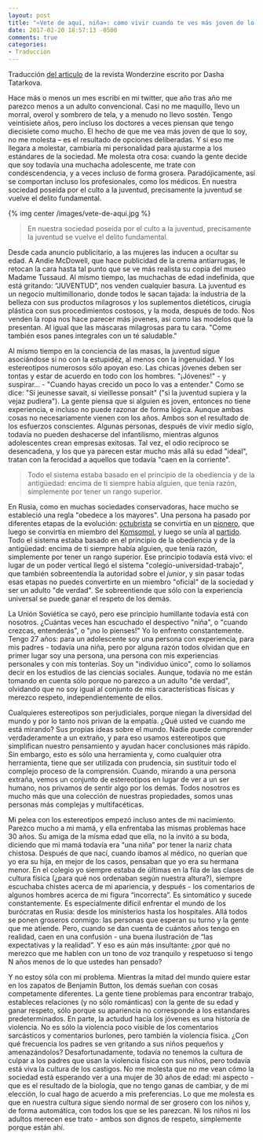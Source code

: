 ```yaml
---
layout: post
title: "«Vete de aquí, niña»: cómo vivir cuando te ves más joven de lo que eres"
date: 2017-02-20 18:57:13 -0500
comments: true
categories: 
- Traducción
---
```


Traducción [del articulo](http://www.wonderzine.com/wonderzine/life/experience/219769-forever-young) de la revista Wonderzine escrito por Dasha Tatarkova.

Hace más o menos un mes escribí en mi twitter, que año tras año me parezco menos a un adulto convencional. Casi no me maquillo, llevo un morral, overol y sombrero de tela, y a menudo no llevo sostén. Tengo veintisiete años, pero incluso los doctores a veces piensan que tengo diecisiete como mucho. El hecho de que me vea más joven de que lo soy, no me molesta – es el resultado de opciones deliberadas. Y si eso me llegara a molestar, cambiaría mi personalidad para ajustarme a los estándares de la sociedad. Me molesta otra cosa: cuando la gente decide que soy todavía una muchacha adolescente, me trate con condescendencia, y a veces incluso de forma grosera. Paradójicamente, así se comportan incluso los profesionales, como los médicos. En nuestra sociedad poseída por el culto a la juventud, precisamente la juventud se vuelve el delito fundamental.

<!-- more -->

{% img center /images/vete-de-aqui.jpg %}

> En nuestra sociedad poseída por el culto a la juventud, precisamente la juventud se vuelve el delito fundamental.

Desde cada anuncio publicitario, a las mujeres las inducen a ocultar su edad. A Andie McDowell, que hace publicidad de la crema antiarrugas, le retocan la cara hasta tal punto que se ve más realista su copia del museo Madame Tussaud. Al mismo tiempo, las muchachas de edad indefinida, que está gritando: “JUVENTUD”, nos venden cualquier basura. La juventud es un negocio multimillonario, donde todos le sacan tajada: la industria de la belleza con sus productos milagrosos y los suplementos dietéticos, cirugía plástica con sus procedimientos costosos, y la moda, después de todo. Nos venden la ropa nos hace parecer más jovenes, así como las modelos que la presentan. Al igual que las máscaras milagrosas para tu cara. "Come también esos panes integrales con un té saludable."

Al mismo tiempo en la conciencia de las masas, la juventud sigue asociándose si no con la estupidéz, al menos con la ingenuidad. Y los estereotipos numerosos sólo apoyan eso. Las chicas jóvenes deben ser tontas y estar de acuerdo en todo con los hombres. "¡Jóvenes!" - y suspirar... - "Cuando hayas crecido un poco lo vas a entender." Como se dice: "Si jeunesse savait, si vieillesse ponsait" ("si la juventud supiera y la vejaz pudiera"). La gente piensa que si alguien es joven, entonces no tiene experiencia, e incluso no puede razonar de forma lógica. Aunque ambas cosas no necesariamente vienen con los años. Ambos son el resultado de los esfuerzos conscientes. Algunas personas, después de vivir medio siglo, todavía no pueden deshacerse del infantilismo, mientras algunos adolescentes crean empresas exitosas. Tal vez, el odio recíproco se desencadena, y los que ya parecen estar mucho más allá su edad "ideal", tratan con la ferocidad a aquellos que todavía "caen en la corriente".

> Todo el sistema estaba basado en el principio de la obediencia y de la antigüedad: encima de ti siempre había alguien, que tenía razón, simplemente por tener un rango superior.

En Rusia, como en muchas sociedades conservadoras, hace mucho se estableció una regla "obedece a los mayores". Una persona ha pasado por diferentes etapas de la evolución: [octubrista](https://es.wikipedia.org/wiki/Peque%C3%B1os_de_Octubre) se convirtía en un [pionero](https://es.wikipedia.org/wiki/Movimiento_de_Pioneros), que luego se convirtía en miembro del [Komsomol](https://es.wikipedia.org/wiki/Komsomol), y luego se unía al [partido](https://es.wikipedia.org/wiki/Partido_Comunista_de_la_Uni%C3%B3n_Sovi%C3%A9tica). Todo el sistema estaba basado en el principio de la obediencia y de la antigüedad: encima de ti siempre había alguien, que tenía razón, simplemente por tener un rango superior. Ese principio todavía está vivo: el lugar de un poder vertical llegó el sistema "colegio-universidad-trabajo", que también sobreentendía la autoridad sobre el *junior*, y sin pasar todas esas etapas no puedes convertirte en un miembro "oficial" de la sociedad y ser un adulto "de verdad". Se sobreentiende que sólo con la experiencia universal se puede ganar el respeto de los demás.

La Unión Soviética se cayó, pero ese principio humillante todavía está con nosotros. ¿Cuántas veces han escuchado el despectivo "niña", o "cuando crezcas, entenderás", o "¡no lo pienses!" Yo lo enfrento constantemente. Tengo 27 años: para un adolescente soy una persona con experiencia, para mis padres - todavía una niña, pero por alguna razón todos olvidan que en primer lugar soy una persona, una persona con mis experiencias personales y con mis tonterías. Soy un "individuo único", como lo solíamos decir en los estudios de las ciencias sociales. Aunque, todavía no me están tomando en cuenta sólo porque no parezco a un adulto "de verdad", olvidando que no soy igual al conjunto de mis características físicas y merezco respeto, independientemente de ellos.

Cualquieres estereotipos son perjudiciales, porque niegan la diversidad del mundo y por lo tanto nos privan de la empatía. ¿Qué usted ve cuando me está mirando? Sus propias ideas sobre el mundo. Nadie puede comprender verdaderamente a un extraño, y para eso usamos estereotipos que simplifican nuestro pensamiento y ayudan hacer conclusiones más rápido. Sin embargo, esto es sólo una herramienta y, como cualquier otra herramienta, tiene que ser utilizada con prudencia, sin sustituir todo el complejo proceso de la comprensión. Cuando, mirando a una persona extraña, vemos un conjunto de estereotipos en lugar de ver a un ser humano, nos privamos de sentir algo por los demás. Todos nosotros es mucho más que una colección de nuestras propiedades, somos unas personas más complejas y multifacéticas.

Mi pelea con los estereotipos empezó incluso antes de mi nacimiento. Parezco mucho a mi mamá, y ella enfrentaba las mismas problemas hace 30 años. Su amiga de la misma edad que ella, no la invitó a su boda, diciendo que mi mamá todavía era “una niña” por tener la nariz chata chistosa. Después de que nací, cuando ibamos al médico, no querían que yo era su hija, en mejor de los casos, pensaban que yo era su hermana menor. En el colegio yo siempre estaba de últimas en la fila de las clases de cultura física (¿para qué nos ordenaban según nuestra altura?), siempre escuchaba chistes acerca de mi apariencia, y después - los comentarios de algunos hombres acerca de mi figura “incorrecta”. Es sintomático y sucede constantemente. Es especialmente difícil enfrentar el mundo de los burócratas en Rusia: desde los ministerios hasta los hospitales. Allá todos se ponen groseros conmigo: las personas que esperan su turno y la gente que me atiende. Pero, cuando se dan cuenta de cuántos años tengo en realidad, caen en una confusión - una buena ilustración de “las expectativas y la realidad”. Y eso es aún más insultante: ¿por qué no merezco que me hablen con un tono de voz tranquilo y respetuoso si tengo N años menos de lo que ustedes han pensado?

Y no estoy sóla con mi problema. Mientras la mitad del mundo quiere estar en los zapatos de  Benjamin Button, los demás sueñan con cosas competamente diferentes. La gente tiene problemas para encontrar trabajo, estableces relaciones (y no sólo románticas) con la gente de su edad y ganar respeto, sólo porque su apariencia no corresponde a los estandares predeterminados. En parte, la actudud hacía los jóvenes es una historía de violencia. No es sólo la violencia poco visible de los comentarios sarcásticos y comentarios burlones, pero también la violencia física. ¿Con qué frecuencia los padres se ven gritando a sus niños pequeños y amenazándolos? Desafortunadamente, todavía no tenemos la cultura de culpar a los padres que usan la violencia física con sus niños, pero todavía está viva la cultura de los castigos. No me molesta que no me vean cómo la sociedad está esperando ver a una mujer de 30 años de edad: mi aspecto - que es el resultado de la biología, que no tengo ganas de cambiar, y de mi elección, lo cual hago de acuerdo a mis preferencias. Lo que me molesta es que en nuestra cultura sigue siendo normal de ser grosero con los niños y, de forma automática, con todos los que se les parezcan. Ni los niños ni los adultos merecen ese trato - ambos son dignos de respeto, simplemente porque están ahí.